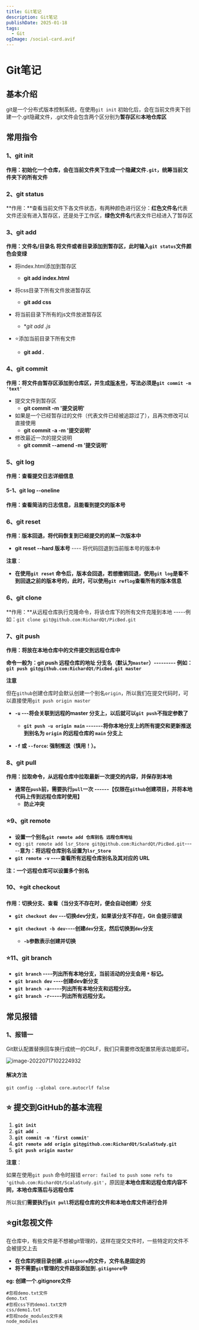 ```yaml
---
title: Git笔记
description: Git笔记
publishDate: 2025-01-18
tags:
  - Git
ogImage: /social-card.avif
---
```


# Git笔记

## 基本介绍

git是一个分布式版本控制系统，在使用`git init` 初始化后，会在当前文件夹下创建一个.git隐藏文件，.git文件会包含两个区分别为**暂存区**和**本地仓库区**

## 常用指令

### 1、git init 

**作用：初始化一个仓库，会在当前文件夹下生成一个隐藏文件`.git`，统筹当前文件夹下的所有文件**

### 2、git status

**作用：**查看当前文件下各文件状态，有两种颜色进行区分：**红色文件名**代表文件还没有进入暂存区，还是处于工作区，**绿色文件名**代表文件已经进入了暂存区

### 3、git add  

**作用：文件名/目录名 将文件或者目录添加到暂存区，此时输入`git status`文件颜色会变绿**

- 将index.html添加到暂存区

  - **git add index.html**
- 将css目录下所有文件放进暂存区
  - **git add css**
- 将当前目录下所有的js文件放进暂存区
  - **git add *.js**

- :star:添加当前目录下所有文件
  - **git add .**

### 4、git commit

**作用：将文件由暂存区添加到仓库区，并生成<u>版本号</u>，写法必须是`git commit -m 'text'`**

- 提交文件到暂存区
  - **git commit -m '提交说明'**
- 如果是一个已经暂存过的文件（代表文件已经被追踪过了），且再次修改可以直接使用
  - **git commit -a -m '提交说明'**
- 修改最近一次的提交说明
  - **git commit --amend -m '提交说明'**

### 5、git log

**作用：查看提交日志详细信息**

#### 5-1、git log --oneline

**作用：查看简洁的日志信息，且能看到提交的版本号**

### 6、git reset

**作用：版本回退，将代码恢复到已经提交的的某一次版本中**

- **git reset --hard 版本号** ---- 将代码回退到当前版本号的版本中

**注意**：

- **在使用`git reset` 命令后，版本会回退，若想撤销回退，使用`git log`是看不到回退之前的版本号的，此时，可以使用`git reflog`查看所有的版本信息**

### 6、git clone

**作用：**从远程仓库执行克隆命令，将该仓库下的所有文件克隆到本地 -----例如：`git clone git@github.com:RichardQt/PicBed.git`

### 7、git push

**作用：将放在本地仓库中的文件提交到远程仓库中**

**命令一般为：git push 远程仓库的地址  分支名（默认为`master`）--------- 例如：`git push git@github.com:RichardQt/PicBed.git master `**

**注意**

 但在`github`创建仓库时会默认创建一个别名`origin`，所以我们在提交代码时，可以直接使用`git push origin master`

- **`-u` ---将会关联到远程的master 分支上，以后就可以`git push`不指定参数了**
  - **`git push -u origin main` -------将你本地分支上的所有提交和更新推送到别名为 `origin` 的远程仓库的 `main` 分支上** 

- **`-f` 或 `--force`: 强制推送（慎用！）。**

### 8、git pull

**作用：拉取命令，从远程仓库中拉取最新一次提交的内容，并保存到本地**

- **通常在`push`前，需要执行`pull`一次 ------【仅限在`github`创建项目，并将本地代码上传到远程仓库时使用】**
  - **防止冲突**


###  :star:9、git remote

- **设置一个别名`git remote add 仓库别名 远程仓库地址`**
- eg : `git remote add lsr_Store git@github.com:RichardQt/PicBed.git`-----**意为：将远程仓库别名设置为`lsr_Store`**
- **`git remote -v` ----查看所有远程仓库别名及其对应的 URL**

**注：一个远程仓库可以设置多个别名**

### 10、:star:git checkout

**作用：切换分支、查看（当分支不存在时，便会自动创建）分支**	

- **`git checkout dev` ---切换dev分支，如果该分支不存在，Git 会提示错误**

- **`git checkout -b dev`----创建`dev`分支，然后切换到`dev`分支**
  - **`-b`参数表示创建并切换**

### :star:11、git branch

- **`git branch`    ----列出所有本地分支，当前活动的分支会用 `*` 标记。**
- **`git branch dev`    ----创建dev新分支**
- **`git branch -a`-----列出所有本地分支和远程分支。**
- **`git branch -r`-----列出所有远程分支。**

## 常见报错

### 1、报错一

Git默认配置替换回车换行成统一的CRLF，我们只需要修改配置禁用该功能即可。

![image-20220717102224932](https://cdn.jsdelivr.net/gh/RichardQt/PicBed/note/202207171022009.png)

#### 解决方法

`git config --global core.autocrlf false`

## :star: 提交到GitHub的基本流程

1. **`git init`**
2. **`git add .`**
3. **`git commit -m 'first commit'`**
4. **`git remote add origin git@github.com:RichardQt/ScalaStudy.git`**
5. **`git push origin master`**

**注意**：

如果在使用`git push` 命令时报错 `error: failed to push some refs to 'github.com:RichardQt/ScalaStudy.git'`，原因是**本地仓库和远程仓库内容不同，本地仓库落后与远程仓库**

所以我们**需要执行`git pull`将远程仓库的文件和本地仓库文件进行合并**

## :star:git忽视文件

在仓库中，有些文件是不想被git管理的，这样在提交文件时，一些特定的文件不会被提交上去

- **在仓库的根目录创建`.gitignore`的文件，文件名是固定的**
- **将不需要`git`管理的文件路径添加到`.gitignore`中**

**eg:  创建一个.gitignore文件**

```shell
#忽视demo.txt文件
demo.txt
#忽视css下的demo1.txt文件
css/demo1.txt
#忽视node_modules文件夹
node_modules
```

